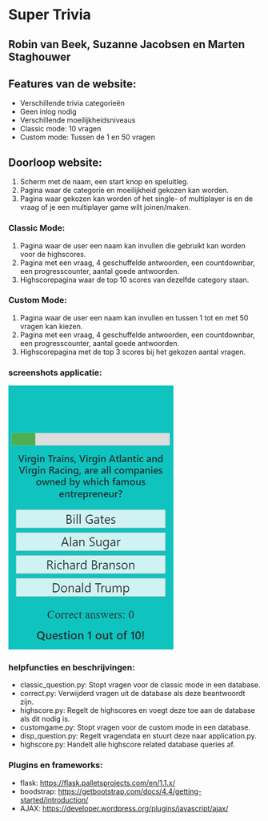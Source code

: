 #  Super Trivia
## Robin van Beek, Suzanne Jacobsen en Marten Staghouwer

## Features van de website:
* Verschillende trivia categorieën
* Geen inlog nodig
* Verschillende moeilijkheidsniveaus
* Classic mode: 10 vragen
* Custom mode: Tussen de 1 en 50 vragen

## Doorloop website:
1. Scherm met de naam, een start knop en speluitleg.
2. Pagina waar de categorie en moeilijkheid gekozen kan worden.
3. Pagina waar gekozen kan worden of het single- of multiplayer is en de vraag of je een multiplayer game wilt joinen/maken.

### Classic Mode:
1. Pagina waar de user een naam kan invullen die gebruikt kan worden voor de highscores.
2. Pagina met een vraag, 4 geschuffelde antwoorden, een countdownbar, een progresscounter, aantal goede antwoorden.
3. Highscorepagina waar de top 10 scores van dezelfde category staan.

### Custom Mode:
1. Pagina waar de user een naam kan invullen en tussen 1 tot en met 50 vragen kan kiezen.
2. Pagina met een vraag, 4 geschuffelde antwoorden, een countdownbar, een progresscounter, aantal goede antwoorden.
3. Highscorepagina met de top 3 scores bij het gekozen aantal vragen.

### screenshots applicatie:
![Screenshot van het spel](/doc/screenshot.png)

### helpfuncties en beschrijvingen:
* classic_question.py: Stopt vragen voor de classic mode in een database.
* correct.py: Verwijderd vragen uit de database als deze beantwoordt zijn.
* highscore.py: Regelt de highscores en voegt deze toe aan de database als dit nodig is.
* customgame.py: Stopt vragen voor de custom mode in een database.
* disp_question.py: Regelt vragendata en stuurt deze naar application.py.
* highscore.py: Handelt alle highscore related database queries af.

### Plugins en frameworks:
* flask: https://flask.palletsprojects.com/en/1.1.x/
* boodstrap: https://getbootstrap.com/docs/4.4/getting-started/introduction/
* AJAX: https://developer.wordpress.org/plugins/javascript/ajax/